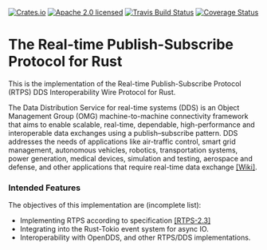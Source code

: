 [![Crates.io][crates-badge]][crates-url]
[![Apache 2.0 licensed][licence-badge]][licence-url]
[![Travis Build Status][travis-badge]][travis-url]
[![Coverage Status](https://coveralls.io/repos/github/Klapeyron/rtps-rs/badge.svg)](https://coveralls.io/github/Klapeyron/rtps-rs)

# The Real-time Publish-Subscribe Protocol for Rust

This is the implementation of the Real-time Publish-Subscribe Protocol (RTPS) DDS Interoperability Wire Protocol for Rust.

The Data Distribution Service for real-time systems (DDS) is an Object Management Group (OMG) machine-to-machine connectivity framework that aims to enable scalable, real-time, dependable, high-performance and interoperable data exchanges using a publish–subscribe pattern. DDS addresses the needs of applications like air-traffic control, smart grid management, autonomous vehicles, robotics, transportation systems, power generation, medical devices, simulation and testing, aerospace and defense, and other applications that require real-time data exchange [[Wiki]][wiki-dds-url].

### Intended Features
The objectives of this implementation are (incomplete list):
* Implementing RTPS according to specification [[RTPS-2.3]][omg-rtps-url]
* Integrating into the Rust-Tokio event system for async IO.
* Interoperability with OpenDDS, and other RTPS/DDS implementations.

[crates-badge]: https://img.shields.io/crates/v/rtps-rs.svg
[crates-url]: https://crates.io/crates/rtps-rs
[licence-badge]: https://img.shields.io/badge/License-Apache%202.0-blue.svg
[licence-url]: LICENSE.md
[travis-badge]: https://travis-ci.com/Klapeyron/rtps-rs.svg?branch=master
[travis-url]: https://travis-ci.com/Klapeyron/rtps-rs
[wiki-dds-url]: https://en.wikipedia.org/wiki/Data_Distribution_Service
[omg-rtps-url]: https://www.omg.org/spec/DDSI-RTPS/2.3

